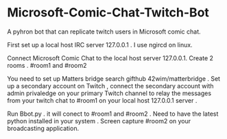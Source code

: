 # Microsoft-Comic-Chat-Twitch-Bot
A pyhron bot that can replicate twitch users in Microsoft comic chat.

First set up a local host IRC server 127.0.0.1 . I use ngircd on linux.

Connect Microsoft Comic Chat to the local host server 127.0.0.1. Create 2 rooms . #room1 and #room2

You need to set up Matters bridge search gifthub 42wim/matterbridge . Set up a secondary account on Twitch , connect the secondary account with admin privaledge on your primary Twitch channel to relay the messages from your twitch chat to #room1 on your local host 127.0.0.1 server . 

Run Bbot.py . it will conect to #room1 and #room2 . Need to have the latest python installed in your system . Screen capture #room2 on your broadcasting application. 

